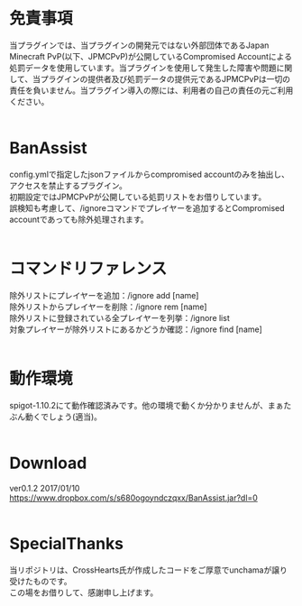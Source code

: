 # 免責事項
当プラグインでは、当プラグインの開発元ではない外部団体であるJapan Minecraft PvP(以下、JPMCPvP)が公開しているCompromised Accountによる処罰データを使用しています。当プラグインを使用して発生した障害や問題に関して、当プラグインの提供者及び処罰データの提供元であるJPMCPvPは一切の責任を負いません。当プラグイン導入の際には、利用者の自己の責任の元ご利用ください。<br>
<br>
# BanAssist
config.ymlで指定したjsonファイルからcompromised accountのみを抽出し、アクセスを禁止するプラグイン。<br>
初期設定ではJPMCPvPが公開している処罰リストをお借りしています。<br>
誤検知も考慮して、/ignoreコマンドでプレイヤーを追加するとCompromised accountであっても除外処理されます。<br>
<br>
# コマンドリファレンス
除外リストにプレイヤーを追加：/ignore add [name]<br>
除外リストからプレイヤーを削除：/ignore rem [name]<br>
除外リストに登録されている全プレイヤーを列挙：/ignore list<br>
対象プレイヤーが除外リストにあるかどうか確認：/ignore find [name]<br>
<br>
# 動作環境
spigot-1.10.2にて動作確認済みです。他の環境で動くか分かりませんが、まぁたぶん動くでしょう(適当)。<br>
<br>
# Download
ver0.1.2 2017/01/10<br>
https://www.dropbox.com/s/s680ogoyndczqxx/BanAssist.jar?dl=0<br>
<br>
# SpecialThanks
当リポジトリは、CrossHearts氏が作成したコードをご厚意でunchamaが譲り受けたものです。<br>
この場をお借りして、感謝申し上げます。
